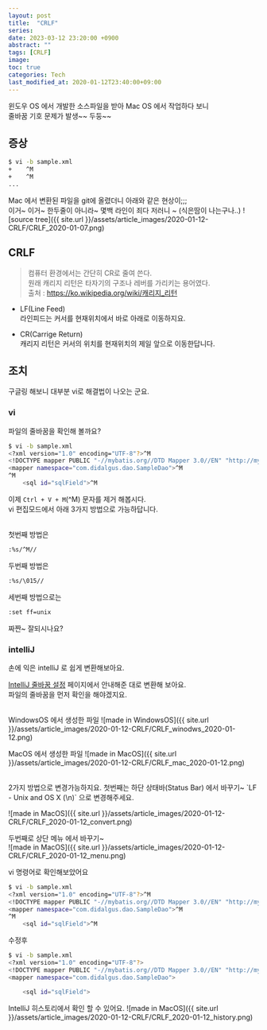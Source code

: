 ```yaml
---
layout: post
title:  "CRLF"
series:
date: 2023-03-12 23:20:00 +0900
abstract: ""
tags: [CRLF]
image:
toc: true
categories: Tech
last_modified_at: 2020-01-12T23:40:00+09:00
---
```


윈도우 OS 에서 개발한 소스파일을 받아 Mac OS 에서 작업하다 보니  
줄바꿈 기호 문제가 발생~~ 두둥~~  

## 증상

```bash
$ vi -b sample.xml
+    ^M
+    ^M
...
```

Mac 에서 변환된 파일을 git에 올렸더니 아래와 같은 현상이;;;  
이거~ 이거~ 한두줄이 아니라~ 몇백 라인이 죄다 저러니 ~ (식은땀이 나는구나..)
![source tree]({{ site.url }}/assets/article_images/2020-01-12-CRLF/CRLF_2020-01-07.png)


## CRLF

> 컴퓨터 환경에서는 간단히 CR로 줄여 쓴다.   
원래 캐리지 리턴은 타자기의 구조나 레버를 가리키는 용어였다.  
출처 : https://ko.wikipedia.org/wiki/캐리지_리턴


- LF(Line Feed)  
  라인피드는 커서를 현재위치에서 바로 아래로 이동하지요.

- CR(Carrige Return)  
  캐리지 리턴은 커서의 위치를 현재위치의 제일 앞으로 이동한답니다.


## 조치
구글링 해보니 대부분 vi로 해결법이 나오는 군요.  

### vi

파일의 줄바꿈을 확인해 볼까요?
```bash
$ vi -b sample.xml
<?xml version="1.0" encoding="UTF-8"?>^M
<!DOCTYPE mapper PUBLIC "-//mybatis.org//DTD Mapper 3.0//EN" "http://mybatis.org/dtd/mybatis-3-mapper.dtd">^M
<mapper namespace="com.didalgus.dao.SampleDao">^M
^M
    <sql id="sqlField">^M
```

이제 `Ctrl + V + M`(^M) 문자를 제거 해봅시다.  
vi 편집모드에서 아래 3가지 방법으로 가능하답니다.  
<br> 

첫번째 방법은  
```bash
:%s/^M//
```

두번째 방법은  
```bash
:%s/\015//
```

세번째 방법으로는
```bash
:set ff=unix
```

짜짠~ 잘되시나요?  


### intelliJ

손에 익은 intelliJ 로 쉽게 변환해보아요.

[IntelliJ 줄바꿈 설정](https://www.jetbrains.com/help/idea/configuring-line-endings-and-line-separators.html) 페이지에서 안내해준 대로 변환해 보아요.  
파일의 줄바꿈을 먼저 확인을 해야겠지요.  
<br>

WindowsOS 에서 생성한 파일
![made in WindowsOS]({{ site.url }}/assets/article_images/2020-01-12-CRLF/CRLF_winodws_2020-01-12.png)

MacOS 에서 생성한 파일
![made in MacOS]({{ site.url }}/assets/article_images/2020-01-12-CRLF/CRLF_mac_2020-01-12.png)

<br>
2가지 방법으로 변경가능하지요.   
첫번째는 하단 상태바(Status Bar) 에서 바꾸기~  
`LF - Unix and OS X (\n)` 으로 변경해주세요.  

![made in MacOS]({{ site.url }}/assets/article_images/2020-01-12-CRLF/CRLF_2020-01-12_convert.png)


두번째로 상단 메뉴 에서 바꾸기~  
![made in MacOS]({{ site.url }}/assets/article_images/2020-01-12-CRLF/CRLF_2020-01-12_menu.png)


vi 명령어로 확인해보았어요  
```bash
$ vi -b sample.xml
<?xml version="1.0" encoding="UTF-8"?>^M
<!DOCTYPE mapper PUBLIC "-//mybatis.org//DTD Mapper 3.0//EN" "http://mybatis.org/dtd/mybatis-3-mapper.dtd">^M
<mapper namespace="com.didalgus.dao.SampleDao">^M
^M
    <sql id="sqlField">^M
```

수정후  
```bash
$ vi -b sample.xml
<?xml version="1.0" encoding="UTF-8"?>
<!DOCTYPE mapper PUBLIC "-//mybatis.org//DTD Mapper 3.0//EN" "http://mybatis.org/dtd/mybatis-3-mapper.dtd">
<mapper namespace="com.didalgus.dao.SampleDao">

    <sql id="sqlField">
```

IntelliJ 히스토리에서 확인 할 수 있어요.
![made in MacOS]({{ site.url }}/assets/article_images/2020-01-12-CRLF/CRLF_2020-01-12_history.png)
